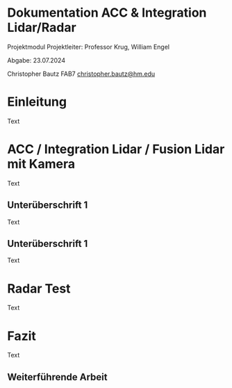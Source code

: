 # Dokumentation ACC & Integration Lidar/Radar

Projektmodul
Projektleiter: Professor Krug, William Engel

Abgabe: 23.07.2024

Christopher Bautz
FAB7
christopher.bautz@hm.edu



# Einleitung

Text


# ACC / Integration Lidar / Fusion Lidar mit Kamera

Text

## Unterüberschrift 1

Text

## Unterüberschrift 1

Text

# Radar Test

Text


# Fazit

Text

## Weiterführende Arbeit
<!--stackedit_data:
eyJoaXN0b3J5IjpbLTI0NDY0MTc0MywtMTEzMzI2MTAwMV19
-->